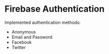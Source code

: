 # Firebase Authentication

Implemented authentication methods:

- Anonymous
- Email and Password
- Facebook
- Twitter

